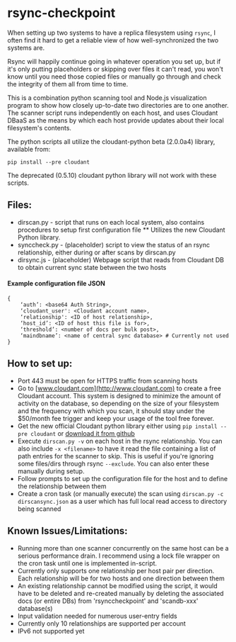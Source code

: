 # rsync-checkpoint
When setting up two systems to have a replica filesystem using `rsync`, I often find it hard to get a reliable view of how well-synchronized the two systems are.  

Rsync will happily continue going in whatever operation you set up, but if it's only putting placeholders or skipping over files it can't read, you won't know until you need those copied files or manually go through and check the integrity of them all from time to time.

This is a combination python scanning tool and Node.js visualization program to show how closely up-to-date two directories are to one another.  The scanner script runs independently on each host, and uses Cloudant DBaaS  as the means by which each host provide updates about their local filesystem's contents.

The python scripts all utilize the cloudant-python beta (2.0.0a4) library, available from:

	pip install --pre cloudant
	
The deprecated (0.5.10) cloudant python library will not work with these scripts.
## Files:
* dirscan.py - script that runs on each local system, also contains procedures to setup first configuration file
** Utilizes the new Cloudant Python library.
* synccheck.py - (placeholder) script to view the status of an rsync relationship, either during or after scans by dirscan.py
* dirsync.js - (placeholder) Webpage script that reads from Cloudant DB to obtain current sync state between the two hosts



#### Example configuration file JSON

	{
		‘auth’: <base64 Auth String>,
		‘cloudant_user': <Cloudant account name>,
		‘relationship': <ID of host relationship>,
		‘host_id’: <ID of host this file is for>,
		‘threshold’: <number of docs per bulk post>,
		‘maindbname’: <name of central sync database> # Currently not used
	}

## How to set up:
* Port 443 must be open for HTTPS traffic from scanning hosts
* Go to [www.cloudant.com](http://www.cloudant.com) to create a free Cloudant account.  This system is designed to minimize the amount of activity on the database, so depending on the size of your filesystem and the frequency with which you scan, it should stay under the $50/month fee trigger and keep your usage of the tool free forever.
* Get the new official Cloudant python library either using `pip install --pre cloudant` or [download it from github](https://github.com/cloudant/python-cloudant)
* Execute `dirscan.py -v` on each host in the rsync relationship. You can also include `-x <filename>` to have it read the file containing a list of path entries for the scanner to skip. This is useful if you're ignoring some files/dirs through rsync `--exclude`.  You can also enter these manually during setup.
* Follow prompts to set up the configuration file for the host and to define the relationship between them
* Create a cron task (or manually execute) the scan using `dirscan.py -c dirscansync.json` as a user which has full local read access to directory being scanned

## Known Issues/Limitations:
* Running more than one scanner concurrently on the same host can be a serious performance drain.  I recommend using a lock file wrapper on the cron task until one is implemented in-script.
* Currently only supports one relationship per host pair per direction. Each relationship will be for two hosts and one direction between them
* An existing relationship cannot be modified using the script, it would have to be deleted and re-created manually by deleting the associated docs (or entire DBs) from 'rsynccheckpoint' and 'scandb-xxx' database(s)
* Input validation needed for numerous user-entry fields
* Currently only 10 relationships are supported per account
* IPv6 not supported yet
